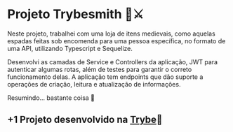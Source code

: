 # Projeto Trybesmith 🛒⚔️

Neste projeto, trabalhei com uma loja de itens medievais, como aquelas espadas feitas sob encomenda para uma pessoa específica, no formato de uma API, utilizando Typescript e Sequelize.

Desenvolvi as camadas de Service e Controllers da aplicação, JWT para autenticar algumas rotas, além de testes para garantir o correto funcionamento delas. A aplicação tem endpoints que dão suporte a operações de criação, leitura e atualização de informações.

Resumindo... bastante coisa 🦾

## +1 Projeto desenvolvido na [Trybe](https://www.betrybe.com/)💚
